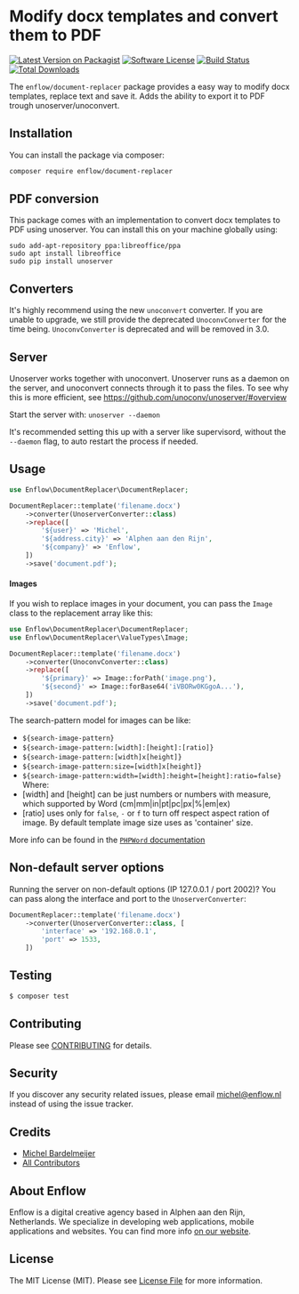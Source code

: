 # Modify docx templates and convert them to PDF

[![Latest Version on Packagist](https://img.shields.io/packagist/v/enflow/document-replacer.svg?style=flat-square)](https://packagist.org/packages/enflow/document-replacer)
[![Software License](https://img.shields.io/badge/license-MIT-brightgreen.svg?style=flat-square)](LICENSE.md)
[![Build Status](https://img.shields.io/travis/enflow-nl/document-replacer/master.svg?style=flat-square)](https://travis-ci.org/spatie/document-replacer)
[![Total Downloads](https://img.shields.io/packagist/dt/enflow/document-replacer.svg?style=flat-square)](https://packagist.org/packages/enflow/document-replacer)

The `enflow/document-replacer` package provides a easy way to modify docx templates, replace text and save it. Adds the ability to export it to PDF trough unoserver/unoconvert.

## Installation
You can install the package via composer:

``` bash
composer require enflow/document-replacer
```

## PDF conversion
This package comes with an implementation to convert docx templates to PDF using unoserver. You can install this on your machine globally using:
```
sudo add-apt-repository ppa:libreoffice/ppa
sudo apt install libreoffice
sudo pip install unoserver
```

## Converters
It's highly recommend using the new `unoconvert` converter. If you are unable to upgrade, we still provide the deprecated `UnoconvConverter` for the time being. `UnoconvConverter` is deprecated and will be removed in 3.0.

## Server
Unoserver works together with unoconvert. Unoserver runs as a daemon on the server, and unoconvert connects through it to pass the files. To see why this is more efficient, see https://github.com/unoconv/unoserver/#overview

Start the server with:
`unoserver --daemon`

It's recommended setting this up with a server like supervisord, without the `--daemon` flag, to auto restart the process if needed.

## Usage
``` php
use Enflow\DocumentReplacer\DocumentReplacer;

DocumentReplacer::template('filename.docx')
    ->converter(UnoserverConverter::class)
    ->replace([
        '${user}' => 'Michel',
        '${address.city}' => 'Alphen aan den Rijn',
        '${company}' => 'Enflow',
    ])
    ->save('document.pdf');
```

#### Images
If you wish to replace images in your document, you can pass the `Image` class to the replacement array like this:

```php
use Enflow\DocumentReplacer\DocumentReplacer;
use Enflow\DocumentReplacer\ValueTypes\Image;

DocumentReplacer::template('filename.docx')
    ->converter(UnoconvConverter::class)
    ->replace([
        '${primary}' => Image::forPath('image.png'),
        '${second}' => Image::forBase64('iVBORw0KGgoA...'),
    ])
    ->save('document.pdf');
```

The search-pattern model for images can be like:
- ``${search-image-pattern}``
- ``${search-image-pattern:[width]:[height]:[ratio]}``
- ``${search-image-pattern:[width]x[height]}``
- ``${search-image-pattern:size=[width]x[height]}``
- ``${search-image-pattern:width=[width]:height=[height]:ratio=false}``
Where:
- [width] and [height] can be just numbers or numbers with measure, which supported by Word (cm|mm|in|pt|pc|px|%|em|ex)
- [ratio] uses only for ``false``, ``-`` or ``f`` to turn off respect aspect ration of image. By default template image size uses as 'container' size.

More info can be found in the [`PHPWord` documentation](https://github.com/PHPOffice/PHPWord/blob/develop/docs/templates-processing.rst#setimagevalue)

## Non-default server options
Running the server on non-default options (IP 127.0.0.1 / port 2002)? You can pass along the interface and port to the `UnoserverConverter`:

``` php
DocumentReplacer::template('filename.docx')
    ->converter(UnoserverConverter::class, [
        'interface' => '192.168.0.1',
        'port' => 1533,
    ])
```

## Testing
``` bash
$ composer test
```

## Contributing
Please see [CONTRIBUTING](CONTRIBUTING.md) for details.

## Security
If you discover any security related issues, please email michel@enflow.nl instead of using the issue tracker.

## Credits
- [Michel Bardelmeijer](https://github.com/mbardelmeijer)
- [All Contributors](../../contributors)

## About Enflow
Enflow is a digital creative agency based in Alphen aan den Rijn, Netherlands. We specialize in developing web applications, mobile applications and websites. You can find more info [on our website](https://enflow.nl/en).

## License
The MIT License (MIT). Please see [License File](LICENSE.md) for more information.
